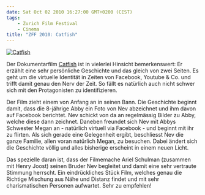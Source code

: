 ```yaml
---
date: Sat Oct 02 2010 16:27:00 GMT+0200 (CEST)
tags:
    - Zurich Film Festival
    - Cinema
title: "ZFF 2010: Catfish"
---
```



[![Catfish](http://media.tumblr.com/tumblr_l9not5VLJR1qa2z4q.jpg "Catfish")](http://www.zurichfilmfestival.org/de/programm-2010/filme/525/catfish/)

Der Dokumentarfilm
[Catfish](http://www.zurichfilmfestival.org/de/programm-2010/filme/525/catfish/)
ist in vielerlei Hinsicht bemerkenswert: Er erzählt eine sehr
persönliche Geschichte und das gleich von zwei Seiten. Es geht um die
virtuelle Identität in Zeiten von Facebook, Youtube & Co. und trifft
damit genau den Nerv der Zeit. So fällt es natürlich auch nicht schwer
sich mit den Protagonisten zu identifizieren.

Der Film zieht einem von Anfang an in seinen Bann. Die Geschichte
beginnt damit, dass die 8-jährige Abby ein Foto von Nev abzeichnet und
ihm davon auf Facebook berichtet. Nev schickt von da an regelmässig
Bilder zu Abby, welche diese dann zeichnet. Daneben freundet sich Nev
mit Abbys Schwester Megan an - natürlich virtuell via Facebook - und
beginnt mit ihr zu flirten. Als sich gerade eine Gelegenheit ergibt,
beschliesst Nev die ganze Familie, allen voran natürlich Megan, zu
besuchen. Dabei ändert sich die Geschichte völlig und alles bisherige
erscheint in einem neuen Licht.

Das spezielle daran ist, dass der Filmemache Ariel Schulman (zusammen
mit Henry Joost) seinen Bruder Nev begleitet und damit eine sehr
vertraute Stimmung herrscht. Ein eindrückliches Stück Film, welches
genau die Richtige Mischung aus Nähe und Distanz findet und mit sehr
charismatischen Personen aufwartet. Sehr zu empfehlen!

